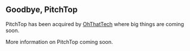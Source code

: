 ## Goodbye, PitchTop

PitchTop has been acquired by [OhThatTech](https://ohthattech.com/) where big things are coming soon.

More information on PitchTop coming soon.